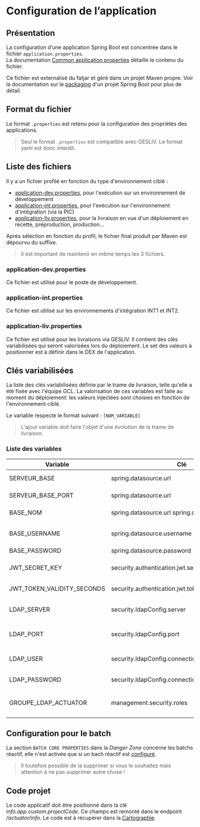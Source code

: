 # Configuration de l’application

## Présentation
La configuration d’une application Spring Boot est concentrée dans le fichier `application.properties`.  
La documentation [Common application properties](https://docs.spring.io/spring-boot/docs/2.0.5.RELEASE/reference/html/common-application-properties.html) détaille le contenu du fichier.   

Ce fichier est externalisé du fatjar et géré dans un projet Maven propre. Voir la documentation sur le [packaging](doc/packaging.md) d'un projet Spring Boot pour plus de détail.

## Format du fichier
Le format `.properties` est retenu pour la configuration des propriétés des applications.

> Seul le format `.properties` est compatible avec GESLIV. Le format yaml est donc interdit.

## Liste des fichiers
Il y a un fichier profilé en fonction du type d'environnement ciblé :
* [application-dev.properties](cfg/src/main/resources/application-dev.properties), pour l'exécution sur un environnement de développement
* [application-int.properties](cfg/src/main/resources/application-int.properties), pour l'exécution sur l'environnement d'intégration (via la PIC)
* [application-liv.properties](cfg/src/main/resources/application-liv.properties), pour la livraison en vue d'un déploiement en recette, préproduction, production...

Après sélection en fonction du profil, le fichier final produit par Maven est dépourvu du suffixe.

> Il est important de maintenir en même temps les 3 fichiers.

### application-dev.properties
Ce fichier est utilisé pour le poste de développement.

### application-int.properties
Ce fichier est utilisé sur les environnements d'intégration INT1 et INT2.

### application-liv.properties
Ce fichier est utilisé pour les livraisons via GESLIV. Il contient des clés variabilisées qui seront valorisées lors du déploiement.
Le set des valeurs à positionner est à définir dans le DEX de l'application.

## Clés variabilisées
La liste des clés variabilisées définie par le trame de livraison, telle qu'elle a été fixée avec l'équipe GCL.
La valorisation de ces variables est faite au moment du déploiement: les valeurs injectées sont choisies en fonction de l'environnement ciblé.

Le variable respecte le format suivant : `[NOM_VARIABLE]`  

> L'ajout variable doit faire l'objet d'une évolution de la trame de livraison.

### Liste des variables
| Variable                   | Clé                                                        | Description                               |
|----------------------------|------------------------------------------------------------|-------------------------------------------|
| SERVEUR_BASE               | spring.datasource.url                                      | Alias du serveur de la base de données    |
| SERVEUR_BASE_PORT          | spring.datasource.url                                      | Port du serveur de la base de données     |
| BASE_NOM                   | spring.datasource.url spring.datasource.name               | Nom de la base de données                 |
| BASE_USERNAME              | spring.datasource.username                                 | User de connexion à la base de données    |
| BASE_PASSWORD              | spring.datasource.password                                 | Password du user                          |
| JWT_SECRET_KEY             | security.authentication.jwt.secret                         | Clé de création/vérification du jeton JWT |
| JWT_TOKEN_VALIDITY_SECONDS | security.authentication.jwt.tokenValidityInSeconds         | Durée de validation du jeton JWT          |
| LDAP_SERVER                | security.ldapConfig.server                                 | Alias du serveur DNS ou du domaine AD     |
| LDAP_PORT                  | security.ldapConfig.port                                   | Port sur lequel le serveur LDAP écoute
| LDAP_USER                  | security.ldapConfig.connectionName                         | Compte de service d'interrogation de l'AD |
| LDAP_PASSWORD              | security.ldapConfig.connectionPassword                     | Password du compte de service             |
| GROUPE_LDAP_ACTUATOR       | management.security.roles                                  | Valeur hors prod `HM_ADM_SPB_DEV` <br /> Valeur prod `HM_ADM_SPB_PROD` |

## Configuration pour le batch
La section `BATCH CORE PROPERTIES` dans la *Danger Zone* concerne les batchs réactif, elle n'est activée que si un bach réactif est [configuré](config-batch.md).
> Il toutefois possible de la supprimer si vous le souhaitez mais attention à ne pas supprimer autre chose !

## Code projet
Le code applicatif doit être positionné dans la clé _info.app.custom.projectCode_. Ce champs est remonté dans le endpoint _/actuator/info_.
Le code est à récupérer dans la [Cartographie](http://cartographie/).
